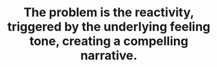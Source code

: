 ---
title: The problem is the reactivity, triggered by the underlying feeling tone, creating a compelling narrative.
tags: buddhism slowness mindfulness
star: true
---